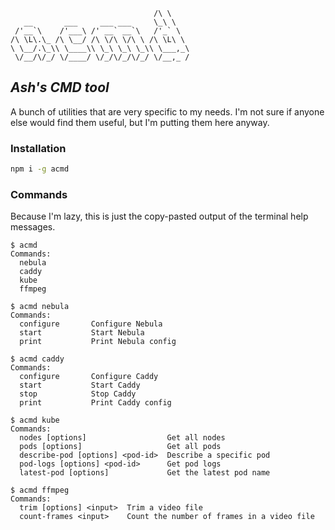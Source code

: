 ```
                                /\ \
   __       ___     ___ ___     \_\ \
 /'__`\    /'___\ /' __` __`\   /'_` \
/\ \L\.\_ /\ \__/ /\ \/\ \/\ \ /\ \L\ \
\ \__/.\_\\ \____\\ \_\ \_\ \_\\ \___,_\
 \/__/\/_/ \/____/ \/_/\/_/\/_/ \/__,_ /
```

## _Ash's CMD tool_

A bunch of utilities that are very specific to my needs. I'm not sure if anyone else would find them useful, but I'm putting them here anyway.

### Installation

```bash
npm i -g acmd
```

### Commands

Because I'm lazy, this is just the copy-pasted output of the terminal help messages.

```
$ acmd
Commands:
  nebula
  caddy
  kube
  ffmpeg
```

```
$ acmd nebula
Commands:
  configure       Configure Nebula
  start           Start Nebula
  print           Print Nebula config
```

```
$ acmd caddy
Commands:
  configure       Configure Caddy
  start           Start Caddy
  stop            Stop Caddy
  print           Print Caddy config
```

```
$ acmd kube
Commands:
  nodes [options]                  Get all nodes
  pods [options]                   Get all pods
  describe-pod [options] <pod-id>  Describe a specific pod
  pod-logs [options] <pod-id>      Get pod logs
  latest-pod [options]             Get the latest pod name
```

```
$ acmd ffmpeg
Commands:
  trim [options] <input>  Trim a video file
  count-frames <input>    Count the number of frames in a video file
```
